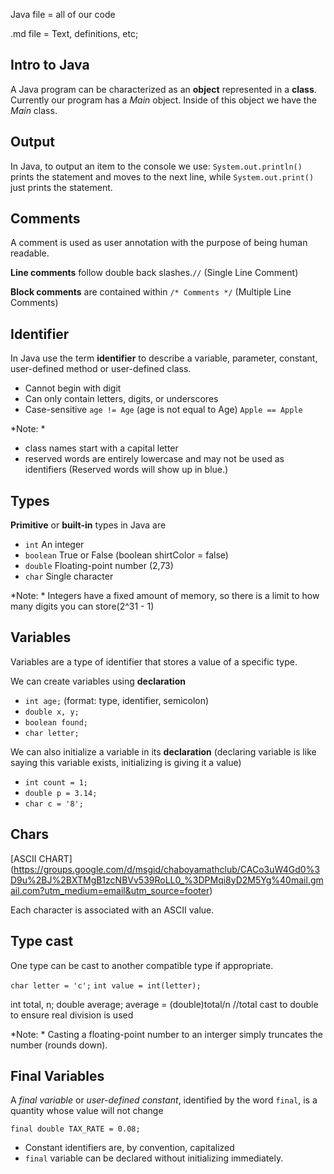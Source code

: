 Java file = all of our code 

.md file = Text, definitions, etc;

## Intro to Java

A Java program can be characterized as an **object** represented in a **class**.
Currently our program has a *Main* object. Inside of this object we have the *Main* class.

## Output

In Java, to output an item to the console we use: `System.out.println()` prints the statement and moves to the next line, while
`System.out.print()` just prints the statement.

## Comments

A comment is used as user annotation with the purpose of being human readable.

**Line comments** follow double back slashes.`//` (Single Line Comment)

**Block comments** are contained within `/* Comments */` (Multiple Line Comments)

## Identifier

In Java use the term **identifier** to describe a variable, parameter, constant, user-defined method or user-defined class.
- Cannot begin with digit
- Can only contain letters, digits, or underscores
- Case-sensitive `age != Age` (age is not equal to Age)
`Apple == Apple`

*Note: *
- class names start with a capital letter
- reserved words are entirely lowercase and may not be used as identifiers (Reserved words will show up in blue.)

## Types
**Primitive** or **built-in** types in Java are
- `int` An integer
- `boolean` True or False (boolean shirtColor = false)
- `double` Floating-point number (2,73)
- `char` Single character

*Note: * Integers have a fixed amount of memory, so there is a limit to how many digits you can store(2^31 - 1)

## Variables
Variables are a type of identifier that stores a value of a specific type.

We can create variables using **declaration**
- `int age;` (format: type, identifier, semicolon)
- `double x, y;`
- `boolean found;`
- `char letter;` 

We can also initialize a variable in its **declaration** (declaring variable is like saying this variable exists, initializing is giving it a value)
- `int count = 1;`
- `double p = 3.14;`
- `char c = '8';`

## Chars
[ASCII CHART]
(https://groups.google.com/d/msgid/chaboyamathclub/CACo3uW4Gd0%3D9u%2BJ%2BXTMgB1zcNBVv539RoLL0_%3DPMqi8yD2M5Yg%40mail.gmail.com?utm_medium=email&utm_source=footer)

Each character is associated with an ASCII value.

## Type cast

One type can be cast to another compatible type if appropriate.

`char letter = 'c';`
`int value = int(letter);`

int total, n;
double average;
average = (double)total/n //total cast to double to ensure real division is used

*Note: * Casting a floating-point number to an interger simply truncates the number (rounds down).

## Final Variables
A *final variable* or *user-defined constant*, identified by the word `final`, is a quantity whose value will not change

`final double TAX_RATE = 0.08;`

- Constant identifiers are, by convention, capitalized
- `final` variable can be declared without initializing immediately.




